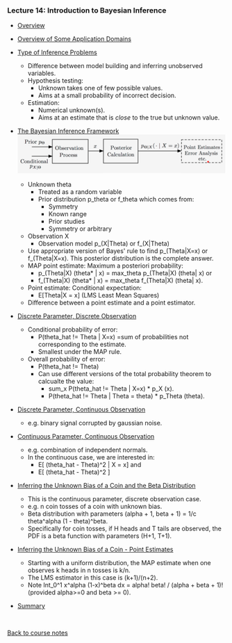 
### Lecture 14: Introduction to Bayesian Inference

* [Overview](https://www.youtube.com/watch?v=SQla-a7O-ag)

* [Overview of Some Application Domains](https://www.youtube.com/watch?v=hIPL_UOpNKo)

* [Type of Inference Problems](https://www.youtube.com/watch?v=XwGxj9NnBB0)
  * Difference between model building and inferring unobserved variables.
  * Hypothesis testing:
    * Unknown takes one of few possible values.
    * Aims at a small probability of incorrect decision.
  * Estimation:
    * Numerical unknown(s).
    * Aims at an estimate that is _close_ to the true but unknown value.

* [The Bayesian Inference Framework](https://www.youtube.com/watch?v=1sTuCID988Y)  
  ![Bayesian inference framework diagram](../Images/14/baysian_inference_framework.png)
  * Unknown theta 
    * Treated as a random variable
    * Prior distribution p_theta or f_theta which comes from:
      * Symmetry
      * Known range
      * Prior studies
      * Symmetry or arbitrary
  * Observation X
    * Observation model p_(X|Theta) or f_(X|Theta)
  * Use appropriate version of Bayes' rule to find p_(Theta|X=x) or f_(Theta|X=x).
  This posterior distribution is the complete answer.
  * MAP point estimate: Maximum a posteriori probability:
    * p_(Theta|X) (theta* | x) = max_theta p_(Theta|X) (theta| x) or
    * f_(Theta|X) (theta* | x) = max_theta f_(Theta|X) (theta| x).
  * Point estimate: Conditional expectation:
    * E[Theta|X = x] (LMS Least Mean Squares)
  * Difference between a point estimate and a point estimator.

* [Discrete Parameter, Discrete Observation](https://www.youtube.com/watch?v=D6C9_rUxgOY)
  * Conditional probability of error: 
    * P(theta_hat != Theta | X=x) =sum of probabilities not corresponding to the estimate.
    * Smallest under the MAP rule.
  * Overall probability of error:
    * P(theta_hat != Theta)
    * Can use different versions of the total probability theorem to calcualte the value:
      * sum_x P(theta_hat != Theta | X=x) * p_X (x).
      * P(theta_hat != Theta | Theta = theta) * p_Theta (theta).

* [Discrete Parameter, Continuous Observation](https://www.youtube.com/watch?v=5fN_fkQyvnw)
  * e.g. binary signal corrupted by gaussian noise.

* [Continuous Parameter, Continuous Observation](https://www.youtube.com/watch?v=g1lX6YEaqb8)
  * e.g. combination of independent normals.
  * In the continuous case, we are interested in:
    * E[ (theta_hat - Theta)^2 | X = x] and
    * E[ (theta_hat - Theta)^2 ]

* [Inferring the Unknown Bias of a Coin and the Beta Distribution](https://www.youtube.com/watch?v=RcAwbn4WImk)
  * This is the  continuous parameter, discrete observation case.
  * e.g. n coin tosses of a coin with unknown bias.
  * Beta distribution with parameters (alpha + 1, beta + 1) = 1/c theta^alpha (1 - theta)^beta.
  * Specifically for coin tosses, if H heads and T tails are observed, the PDF is a beta function with parameters (H+1, T+1).

* [Inferring the Unknown Bias of a Coin - Point Estimates](https://www.youtube.com/watch?v=XS33yIOtEew)
  * Starting with a uniform distribution, the MAP estimate when one observes k heads in n tosses is k/n.
  * The LMS estimator in this case is (k+1)/(n+2).
  * Note Int_0^1 x^alpha (1-x)^beta dx = alpha! beta! / (alpha + beta + 1)! (provided alpha>=0 and beta >= 0).

* [Summary](https://www.youtube.com/watch?v=Xj_nEa-JmDQ)

<br>

[Back to course notes](../Course_Notes.md)
